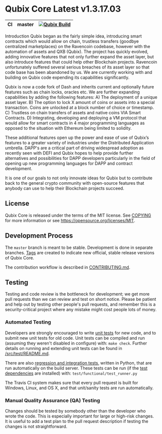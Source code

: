 Qubix Core Latest v1.3.17.03
===========================

|CI|master|[![Qubix Build](https://github.com/Qubix-Core/qubix/actions/workflows/build.yaml/badge.svg?branch=qubix-develop)](https://github.com/Qubix-Core/qubix/actions/workflows/build.yaml)|
|-|-|-|

Introduction
Qubix began as the fairly simple idea, introducing smart contracts which would allow on chain, trustless transfers (goodbye centralized marketplaces) on the Ravencoin codebase, however with the automation of assets and QXB (Qubix).
The project has quickly evolved, adding innovative features that not only further expand the asset layer, but also introduce features that could help other Blockchain projects. Ravencoin unfortunately suffered several serious breaches of its asset layer so that code base has been abandoned by us. We are currently working with and building on Qubix code expending its capabilities significantly.

Qubix is now a code fork of Dash and inherits current and optionally future features such as chain locks, oracles etc. We are further expanding capabilities by adding the following features:
A)	The deployment of a unique asset layer.
B)	The option to lock X amount of coins or assets into a special transaction. Coins are unlocked at a block number of choice or timestamp.
C)	Trustless on chain transfers of assets and native coins VIA Smart Contracts.
D)	Integrating, developing and deploying a VM protocol that would allow for smart contracts in 4 major programming languages as opposed to the situation with Ethereum being limited to solidity.

These additional features open up the power and ease of use of Qubix’s features to a greater variety of industries under the Distributed Application umbrella. DAPP's are a critical part of driving widespread adoption as recently seen with DEFI and Qubix hopes to help provide further alternatives and possibilities for DAPP developers particularly in the field of opening up new programming languages for DAPP and contract development.

It is one of our goals to not only innovate ideas for Qubix but to contribute back to the general crypto community with open-source features that anybody can use to help their Blockchain projects succeed.


License
-------

Qubix Core is released under the terms of the MIT license. See [COPYING](COPYING) for more
information or see https://opensource.org/licenses/MIT.

Development Process
-------------------

The `master` branch is meant to be stable. Development is done in separate branches.
[Tags](https://github.com/raptor3um/qubix/tags) are created to indicate new official,
stable release versions of Qubix Core.

The contribution workflow is described in [CONTRIBUTING.md](CONTRIBUTING.md).

Testing
-------

Testing and code review is the bottleneck for development; we get more pull
requests than we can review and test on short notice. Please be patient and help out by testing
other people's pull requests, and remember this is a security-critical project where any mistake might cost people
lots of money.

### Automated Testing

Developers are strongly encouraged to write [unit tests](src/test/README.md) for new code, and to
submit new unit tests for old code. Unit tests can be compiled and run
(assuming they weren't disabled in configure) with: `make check`. Further details on running
and extending unit tests can be found in [/src/test/README.md](/src/test/README.md).

There are also [regression and integration tests](/test), written
in Python, that are run automatically on the build server.
These tests can be run (if the [test dependencies](/test) are installed) with: `test/functional/test_runner.py`

The Travis CI system makes sure that every pull request is built for Windows, Linux, and OS X, and that unit/sanity tests are run automatically.

### Manual Quality Assurance (QA) Testing

Changes should be tested by somebody other than the developer who wrote the
code. This is especially important for large or high-risk changes. It is useful
to add a test plan to the pull request description if testing the changes is
not straightforward.
